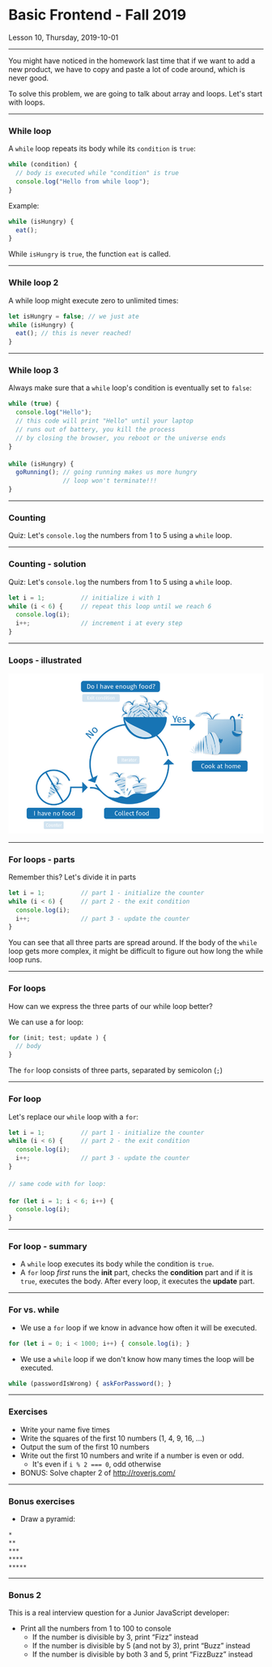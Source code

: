 <!-- .slide: id="lesson11" -->

# Basic Frontend - Fall 2019

Lesson 10, Thursday, 2019-10-01

---

You might have noticed in the homework last time that if we want to add a new product, we have to copy and paste a lot of code around, which is never good.

To solve this problem, we are going to talk about array and loops. Let's start with loops.

---

### While loop

A `while` loop repeats its body while its `condition` is `true`:

```js
while (condition) {
  // body is executed while "condition" is true
  console.log("Hello from while loop");
}
```

Example:

```js
while (isHungry) {
  eat();
}
```

While `isHungry` is `true`, the function `eat` is called.

---

### While loop 2

A while loop might execute zero to unlimited times:

```js
let isHungry = false; // we just ate
while (isHungry) {
  eat(); // this is never reached!
}
```

---

### While loop 3

Always make sure that a `while` loop's condition is eventually set to `false`:

```js
while (true) {
  console.log("Hello");
  // this code will print "Hello" until your laptop
  // runs out of battery, you kill the process
  // by closing the browser, you reboot or the universe ends
}

while (isHungry) {
  goRunning(); // going running makes us more hungry
               // loop won't terminate!!!
}
```

---

### Counting

Quiz: Let's `console.log` the numbers from 1 to 5 using a `while` loop.

---

### Counting - solution

Quiz: Let's `console.log` the numbers from 1 to 5 using a `while` loop.

```js
let i = 1;          // initialize i with 1
while (i < 6) {     // repeat this loop until we reach 6
  console.log(i);
  i++;              // increment i at every step
}
```

---

### Loops - illustrated

![loops](images/loop_js-02-farm.png)

<!-- from: https://developer.mozilla.org/en-US/docs/Learn/JavaScript/Building_blocks/Looping_code -->

---

### For loops - parts

Remember this? Let's divide it in parts

```js
let i = 1;          // part 1 - initialize the counter
while (i < 6) {     // part 2 - the exit condition
  console.log(i);
  i++;              // part 3 - update the counter
}
```

You can see that all three parts are spread around.
If the body of the `while` loop gets more complex, it
might be difficult to figure out how long the while loop
runs.

---

### For loops

How can we express the three parts of our while loop better?

We can use a for loop:

```js
for (init; test; update ) {
  // body
}
```

The `for` loop consists of three parts, separated by semicolon (`;`)

---

### For loop

Let's replace our `while` loop with a `for`:

```js
let i = 1;          // part 1 - initialize the counter
while (i < 6) {     // part 2 - the exit condition
  console.log(i);
  i++;              // part 3 - update the counter
}

// same code with for loop:

for (let i = 1; i < 6; i++) {
  console.log(i);
}
```

---

### For loop - summary

* A `while` loop executes its body while the condition is `true`.
* A `for` loop *first* runs the **init** part, checks the **condition** part
and if it is `true`, executes the body. After every loop, it executes the **update** part.

---

### For vs. while

* We use a `for` loop if we know in advance how often it will be executed.

```js
for (let i = 0; i < 1000; i++) { console.log(i); }
```

* We use a `while` loop if we don't know how many times the loop will be executed.

```js
while (passwordIsWrong) { askForPassword(); }
```

---

### Exercises

* Write your name five times
* Write the squares of the first 10 numbers (1, 4, 9, 16, ...)
* Output the sum of the first 10 numbers
* Write out the first 10 numbers and write if a number is even or odd.
  * It's even if `i % 2 === 0`, odd otherwise
* BONUS: Solve chapter 2 of http://roverjs.com/

---

### Bonus exercises

* Draw a pyramid:

```
*
**
***
****
*****
```

---

### Bonus 2

This is a real interview question for a Junior JavaScript developer:

* Print all the numbers from 1 to 100 to console
  * If the number is divisible by 3, print “Fizz” instead
  * If the number is divisible by 5 (and not by 3), print “Buzz” instead
  * If the number is divisible by both 3 and 5, print “FizzBuzz” instead
